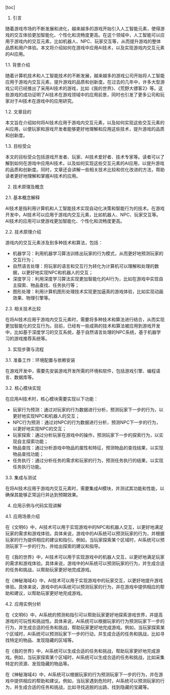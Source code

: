 
[toc]                    
                
                
1. 引言

随着游戏市场的不断发展和进化，越来越多的游戏开始引入人工智能元素，使得游戏的交互体验更加智能化、个性化和流畅度更高。在这个领域中，人工智能可以应用于游戏内的交互元素，比如机器人、NPC、玩家交互等，从而提升游戏的整体品质和用户体验。本文将介绍如何在游戏中应用AI技术，以及实现游戏内交互元素的AI应用。

1.1. 背景介绍

随着计算机技术和人工智能技术的不断发展，越来越多的游戏公司开始将人工智能应用于游戏内交互元素，提升游戏的品质和创新度。在过去的几年中，许多大型游戏公司已经推出了采用AI技术的游戏，比如《我的世界》、《荒野大镖客2》等。这些游戏的成功证明了AI技术在游戏领域中的应用前景，同时也引发了更多公司和玩家对于AI技术在游戏中的应用研究。

1.2. 文章目的

本文旨在介绍如何将AI技术应用于游戏内交互元素，以及如何实现这些交互元素的AI应用，以便玩家和游戏开发者能够更好地理解和应用这些技术，提升游戏的品质和创新度。

1.3. 目标受众

本文的目标受众包括游戏开发者、玩家、AI技术爱好者、技术专家等。读者可以了解到如何在游戏中应用AI技术，以及如何实现这些交互元素的AI应用，以提升游戏的品质和创新度。同时，文章还会讲解一些相关技术比较和优化改进的方法，帮助读者更好地理解和掌握AI技术的应用。

2. 技术原理及概念

2.1. 基本概念解释

AI技术是指利用计算机和人工智能技术实现自动化决策和智能行为的技术。在游戏开发中，AI技术可以应用于游戏内交互元素，比如机器人、NPC、玩家交互等。AI技术的应用可以使游戏更加智能化、个性化和流畅度更高。

2.2. 技术原理介绍

游戏内的交互元素涉及到多种技术和算法，包括：

- 机器学习：利用机器学习算法训练出玩家的行为模式，从而更好地预测玩家的交互行为；
- 自然语言处理：将玩家的语言和交互行为转化为计算机可以理解和处理的数据，以更好地实现NPC和机器人的交互；
- 深度学习：利用深度学习算法实现更加智能化的AI行为，比如在游戏中实现自主探索、物品查找、任务执行等；
- 图形处理：利用计算机图形处理技术实现更加逼真的游戏体验，比如实现动画效果、物理引擎等。

2.3. 相关技术比较

在将AI技术应用于游戏内交互元素时，需要将多种技术和算法进行结合，从而实现更加智能化的交互行为。目前，已经有一些成熟的技术和算法被应用到游戏开发中，比如基于深度学习的交互系统，基于自然语言处理的NPC系统，基于机器学习的游戏推荐系统等。

3. 实现步骤与流程

3.1. 准备工作：环境配置与依赖安装

在游戏开发中，需要先安装游戏开发所需的环境和软件，包括游戏引擎、编程语言、数据库等。

3.2. 核心模块实现

在应用AI技术时，核心模块需要实现以下功能：

- 玩家行为预测：通过对玩家的行为数据进行分析，预测玩家下一步的行为，以更好地实现NPC和机器人的交互；
- NPC行为预测：通过对NPC的行为数据进行分析，预测NPC下一步的行为，以更好地实现NPC的交互；
- 玩家探索：通过分析玩家在游戏中的操作，预测玩家下一步的探索行为，以实现自主探索功能；
- 物品查找：通过分析游戏中物品的属性和特征，预测物品的查找结果，以实现物品查找功能；
- 任务执行：通过分析任务的需求和玩家的行为，预测任务执行的结果，以实现任务执行功能。

3.3. 集成与测试

在将AI技术应用于游戏内交互元素时，需要集成AI模块，并测试其功能和性能，以确保其能够正常运行并达到预期效果。

4. 应用示例与代码实现讲解

4.1. 应用场景介绍

在《文明6》中，AI技术可以用于实现游戏中的NPC和机器人交互，以更好地满足玩家的需求和游戏体验。具体来说，游戏中的AI系统可以预测玩家的行为，并根据玩家的行为提供相应的建议和指引。例如，当玩家探索某个区域时，AI系统可以预测玩家下一步的行为，并给出探索的建议和指导。

在《我的世界》中，AI技术可以用于实现游戏中的机器人交互，以更好地满足玩家的需求和游戏体验。具体来说，游戏中的AI系统可以预测玩家的行为，并生成合适的任务和挑战，以帮助玩家更好地完成游戏。

在《神秘海域4》中，AI技术可以用于实现游戏中的玩家交互，以更好地提升游戏体验。具体来说，游戏中的AI系统可以预测玩家的行为，并在游戏中提供相应的帮助和建议，以帮助玩家更好地完成游戏。

4.2. 应用实例分析

在《文明6》中，AI系统的预测和指引可以帮助玩家更好地探索游戏世界，并提高游戏的可玩性和挑战性。具体来说，AI系统可以根据玩家的行为预测玩家下一步的行为，并生成合适的任务和挑战，帮助玩家更好地完成游戏。例如，当玩家探索某个区域时，AI系统可以预测玩家下一步的行动，并生成合适的任务和挑战，比如寻找特定的物品、发现隐藏的区域等。

在《我的世界》中，AI系统可以生成合适的任务和挑战，帮助玩家更好地完成游戏。例如，当玩家探索某个区域时，AI系统可以生成合适的任务和挑战，比如采集特定的资源、发现隐藏的物品等。

在《神秘海域4》中，AI系统可以根据玩家的行为预测玩家下一步的行为，并在游戏中提供相应的帮助和建议。例如，当玩家遇到危险时，AI系统可以预测玩家的行为，并生成合适的任务和挑战，比如寻找逃脱的出路、找到隐藏的宝藏等。

